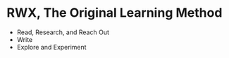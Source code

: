 # RWX, The Original Learning Method

* Read, Research, and Reach Out
* Write
* Explore and Experiment


